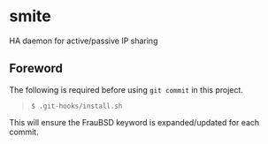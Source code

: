 [//]: # ($FrauBSD: smite/README.md 2018-07-03 23:04:42 +0000 freebsdfrau $)

# smite

HA daemon for active/passive IP sharing

## Foreword

The following is required before using `git commit` in this project.

> `$ .git-hooks/install.sh`

This will ensure the FrauBSD keyword is expanded/updated for each commit.
